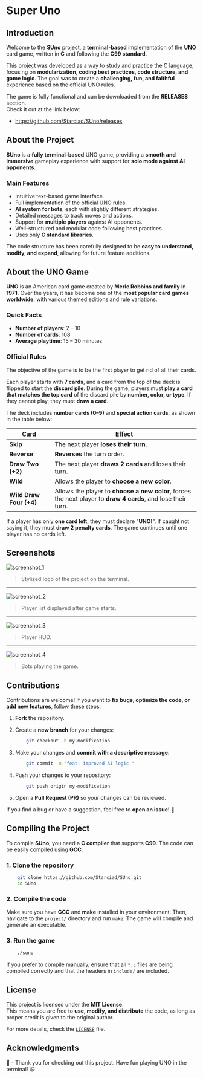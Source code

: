 # Super Uno

## Introduction

Welcome to the **SUno** project, a **terminal-based** implementation of the **UNO** card game, written in **C** and following the **C99 standard**.

This project was developed as a way to study and practice the C language, focusing on **modularization, coding best practices, code structure, and game logic**. The goal was to create a **challenging, fun, and faithful** experience based on the official UNO rules.

The game is fully functional and can be downloaded from the **RELEASES** section.  
Check it out at the link below:

- <https://github.com/Starciad/SUno/releases>

## About the Project

**SUno** is a **fully terminal-based** UNO game, providing a **smooth and immersive** gameplay experience with support for **solo mode against AI opponents**.

### **Main Features**

- Intuitive text-based game interface.
- Full implementation of the official UNO rules.
- **AI system for bots**, each with slightly different strategies.
- Detailed messages to track moves and actions.
- Support for **multiple players** against AI opponents.
- Well-structured and modular code following best practices.
- Uses only **C standard libraries**.

The code structure has been carefully designed to be **easy to understand, modify, and expand**, allowing for future feature additions.

## About the UNO Game

**UNO** is an American card game created by **Merle Robbins and family** in **1971**. Over the years, it has become one of the **most popular card games worldwide**, with various themed editions and rule variations.

### **Quick Facts**

- **Number of players**: 2 – 10  
- **Number of cards**: 108  
- **Average playtime**: 15 – 30 minutes  

### **Official Rules**

The objective of the game is to be the first player to get rid of all their cards.

Each player starts with **7 cards**, and a card from the top of the deck is flipped to start the **discard pile**. During the game, players must **play a card that matches the top card** of the discard pile by **number, color, or type**. If they cannot play, they must **draw a card**.

The deck includes **number cards (0–9)** and **special action cards**, as shown in the table below:

| Card            | Effect |
|----------------|--------|
| **Skip**       | The next player **loses their turn**. |
| **Reverse**    | **Reverses** the turn order. |
| **Draw Two (+2)** | The next player **draws 2 cards** and loses their turn. |
| **Wild**       | Allows the player to **choose a new color**. |
| **Wild Draw Four (+4)** | Allows the player to **choose a new color**, forces the next player to **draw 4 cards**, and lose their turn. |

If a player has only **one card left**, they must declare "**UNO!**". If caught not saying it, they must **draw 2 penalty cards**. The game continues until one player has no cards left.

## Screenshots

![screenshot_1]
> Stylized logo of the project on the terminal.

---

![screenshot_2]
> Player list displayed after game starts.

---

![screenshot_3]
> Player HUD.

---

![screenshot_4]
> Bots playing the game.

## Contributions

Contributions are welcome! If you want to **fix bugs, optimize the code, or add new features**, follow these steps:

1. **Fork** the repository.
2. Create a **new branch** for your changes:

    ```sh
        git checkout -b my-modification
    ```

3. Make your changes and **commit with a descriptive message**:

    ```sh
        git commit -m "feat: improved AI logic."
    ```

4. Push your changes to your repository:

    ```sh
        git push origin my-modification
    ```

5. Open a **Pull Request (PR)** so your changes can be reviewed.

If you find a bug or have a suggestion, feel free to **open an issue**! 🚀

## Compiling the Project

To compile **SUno**, you need a **C compiler** that supports **C99**. The code can be easily compiled using **GCC**.

### **1. Clone the repository**

```sh
    git clone https://github.com/Starciad/SUno.git
    cd SUno
```

### **2. Compile the code**

Make sure you have **GCC** and **make** installed in your environment. Then, navigate to the `project/` directory and run `make`. The game will compile and generate an executable.

### **3. Run the game**

```sh
    ./suno
```

If you prefer to compile manually, ensure that all `*.c` files are being compiled correctly and that the headers in `include/` are included.

## License

This project is licensed under the **MIT License**.  
This means you are free to **use, modify, and distribute** the code, as long as proper credit is given to the original author.

For more details, check the [`LICENSE`](LICENSE) file.

## Acknowledgments

🎴 - Thank you for checking out this project. Have fun playing UNO in the terminal! 😃

<!-- IMAGES & ASSETS -->
[screenshot_1]: ./.github/assets/screenshots/screenshot_1.webp
[screenshot_2]: ./.github/assets/screenshots/screenshot_2.webp
[screenshot_3]: ./.github/assets/screenshots/screenshot_3.webp
[screenshot_4]: ./.github/assets/screenshots/screenshot_4.webp
